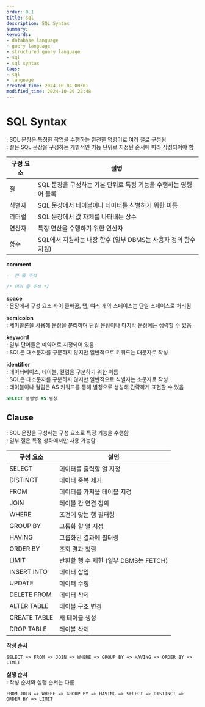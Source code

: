 ```yaml
---
order: 0.1
title: sql
description: SQL Syntax
summary:
keywords:
- database language
- guery language
- structured guery language
- sql
- sql syntax
tags:
- sql
- language
created_time: 2024-10-04 00:01
modified_time: 2024-10-29 22:48
---
```


# SQL Syntax
: SQL 문장은 특정한 작업을 수행하는 완전한 명령어로 여러 절로 구성됨  
: 절은 SQL 문장을 구성하는 개별적인 기능 단위로 지정된 순서에 따라 작성되어야 함  

구성 요소 | 설명
---|---
절 | SQL 문장을 구성하는 기본 단위로 특정 기능을 수행하는 명령어 블록
식별자 | SQL 문장에서 테이블이나 데이터를 식별하기 위한 이름
리터럴 | SQL 문장에서 값 자체를 나타내는 상수
연산자 | 특정 연산을 수행하기 위한 연산자
함수 | SQL에서 지원하는 내장 함수 (일부 DBMS는 사용자 정의 함수 지원)


**comment**

```sql
-- 한 줄 주석

/* 여러 줄 주석 */
```


**space**  
: 문장에서 구성 요소 사이 줄바꿈, 탭, 여러 개의 스페이스는 단일 스페이스로 처리됨  


**semicolon**  
: 세미콜론을 사용해 문장을 분리하며 단일 문장이나 마지막 문장에는 생략할 수 있음  


**keyword**  
: 일부 단어들은 예약어로 지정되어 있음  
: SQL은 대소문자를 구분하지 않지만 일반적으로 키워드는 대문자로 작성  


**identifier**  
: 데이터베이스, 테이블, 컬럼을 구분하기 위한 이름  
: SQL은 대소문자를 구분하지 않지만 일반적으로 식별자는 소문자로 작성  
: 테이블이나 컬럼은 AS 키워드를 통해 별칭으로 생성해 간략하게 표현할 수 있음  

```sql
SELECT 컬럼명 AS 별칭
```


## Clause
: SQL 문장을 구성하는 구성 요소로 특정 기능을 수행함  
: 일부 절은 특정 상화에서만 사용 가능함  

구성 요소 | 설명
---|---
SELECT       | 데이터를 출력할 열 지정
DISTINCT     | 데이터 중복 제거
FROM         | 데이터를 가져올 테이블 지정
JOIN         | 테이블 간 연결 정의
WHERE        | 조건에 맞는 행 필터링
GROUP BY     | 그룹화 할 열 지정
HAVING       | 그룹화된 결과에 필터링
ORDER BY     | 조회 결과 정렬
LIMIT        | 반환할 행 수 제한 (일부 DBMS는 FETCH)
INSERT INTO  | 데이터 삽입
UPDATE       | 데이터 수정
DELETE FROM  | 데이터 삭제
ALTER TABLE  | 테이블 구조 변경
CREATE TABLE | 새 테이블 생성
DROP TABLE   | 테이블 삭제


**작성 순서**
```
SELECT => FROM => JOIN => WHERE => GROUP BY => HAVING => ORDER BY => LIMIT
```

**실행 순서**  
: 작성 순서와 실행 순서는 다름

```
FROM JOIN => WHERE => GROUP BY => HAVING => SELECT => DISTINCT => ORDER BY => LIMIT
```